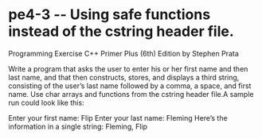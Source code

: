 # pe4-3 -- Using safe functions instead of the cstring header file.
Programming Exercise
C++ Primer Plus (6th) Edition by Stephen Prata

Write a program that asks the user to enter his or her first name and then last
name, and that then constructs, stores, and displays a third string, consisting of the
user’s last name followed by a comma, a space, and first name. Use char arrays and
functions from the cstring header file.A sample run could look like this:

Enter your first name: Flip
Enter your last name: Fleming
Here’s the information in a single string: Fleming, Flip
